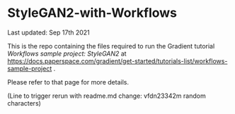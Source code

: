 # StyleGAN2-with-Workflows

Last updated: Sep 17th 2021

This is the repo containing the files required to run the Gradient tutorial *Workflows sample project: StyleGAN2* at https://docs.paperspace.com/gradient/get-started/tutorials-list/workflows-sample-project .

Please refer to that page for more details.

(Line to trigger rerun with readme.md change: vfdn23342m random characters)
